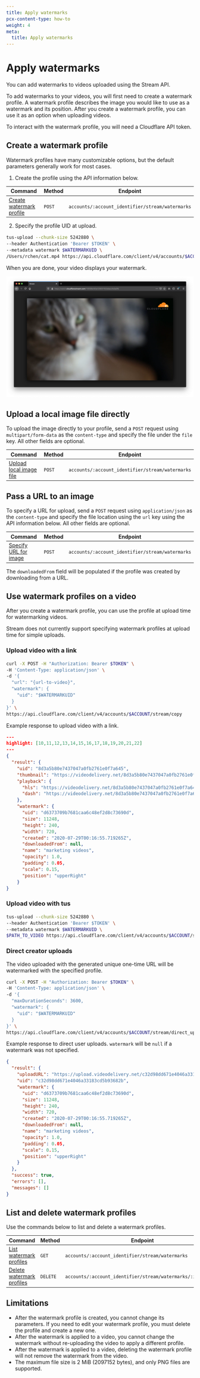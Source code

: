 ```yaml
---
title: Apply watermarks
pcx-content-type: how-to
weight: 4
meta:
  title: Apply watermarks
---
```


# Apply watermarks

You can add watermarks to videos uploaded using the Stream API.

To add watermarks to your videos, you will first need to create a watermark profile. A watermark profile describes the image you would like to use as a watermark and its position. After you create a watermark profile, you can use it as an option when uploading videos.

To interact with the watermark profile, you will need a Cloudflare API token. 

## Create a watermark profile

Watermark profiles have many customizable options, but the default parameters generally work for most cases. 

1. Create the profile using the API information below.

<TableWrap>

<table>
  <thead>
  <tr>
   <th><strong>Command</strong>
   </th>
   <th><strong>Method</strong>
   </th>
   <th><strong>Endpoint</strong>
   </th>
  </tr>
  </thead>
  <tbody>
  <tr>
   <td><a href="https://api.cloudflare.com/#stream-watermark-profile-create-a-watermark-profile-from-an-url">Create watermark profile</a>
   </td>
   <td><Code>POST</Code>
   </td>
   <td><Code>accounts/:account_identifier/stream/watermarks</Code>
   </td>
  </tr>
  </tbody>
</table>

</TableWrap>

2. Specify the profile UID at upload.

```bash
tus-upload --chunk-size 5242880 \
--header Authentication 'Bearer $TOKEN' \
--metadata watermark $WATERMARKUID \
/Users/rchen/cat.mp4 https://api.cloudflare.com/client/v4/accounts/$ACCOUNT/stream
```

When you are done, your video displays your watermark.

![Watermarked Video](../static/cat.png)

## Upload a local image file directly

To upload the image directly to your profile, send a `POST` request using `multipart/form-data` as the `content-type` and specify the file under the `file` key. All other fields are optional.

<TableWrap>

<table>
  <thead>
  <tr>
   <th><strong>Command</strong>
   </th>
   <th><strong>Method</strong>
   </th>
   <th><strong>Endpoint</strong>
   </th>
  </tr>
  </thead>
  <tbody>
  <tr>
   <td><a href="https://api.cloudflare.com/#stream-watermark-profile-create-a-watermark-profile-via-basic-upload">Upload local image file</a>
   </td>
   <td><Code>POST</Code>
   </td>
   <td><Code>accounts/:account_identifier/stream/watermarks</Code>
   </td>
  </tr>
  </tbody>
</table>

</TableWrap>

## Pass a URL to an image

To specify a URL for upload, send a `POST` request using `application/json` as the `content-type` and specify the file location using the `url` key using the API information below. All other fields are optional.

<TableWrap>

<table>
  <thead>
  <tr>
   <th><strong>Command</strong>
   </th>
   <th><strong>Method</strong>
   </th>
   <th><strong>Endpoint</strong>
   </th>
  </tr>
  </thead>
  <tbody>
  <tr>
   <td><a href="https://api.cloudflare.com/#stream-watermark-profile-create-a-watermark-profile-from-an-url">Specify URL for image</a>
   </td>
   <td><Code>POST</Code>
   </td>
   <td><Code>accounts/:account_identifier/stream/watermarks</Code>
   </td>
  </tr>
  </tbody>
</table>

</TableWrap>

The `downloadedFrom` field will be populated if the profile was created by downloading from a URL.

## Use watermark profiles on a video

After you create a watermark profile, you can use the profile at upload time for watermarking videos. 

Stream does not currently support specifying watermark profiles at upload time for simple uploads.

### Upload video with a link

```bash
curl -X POST -H "Authorization: Bearer $TOKEN" \
-H 'Content-Type: application/json' \
-d '{
  "url": "{url-to-video}",
  "watermark": {
    "uid": "$WATERMARKUID"
  }
}' \
https://api.cloudflare.com/client/v4/accounts/$ACCOUNT/stream/copy
```

 Example response to upload video with a link.

```json
---
highlight: [10,11,12,13,14,15,16,17,18,19,20,21,22]
---
{
  "result": {
    "uid": "8d3a5b80e7437047a0fb2761e0f7a645",
    "thumbnail": "https://videodelivery.net/8d3a5b80e7437047a0fb2761e0f7a645/thumbnails/thumbnail.jpg",
    "playback": {
      "hls": "https://videodelivery.net/8d3a5b80e7437047a0fb2761e0f7a645/manifest/video.m3u8",
      "dash": "https://videodelivery.net/8d3a5b80e7437047a0fb2761e0f7a645/manifest/video.mpd"
    },
    "watermark": {
      "uid": "d6373709b7681caa6c48ef2d8c73690d",
      "size": 11248,
      "height": 240,
      "width": 720,
      "created": "2020-07-29T00:16:55.719265Z",
      "downloadedFrom": null,
      "name": "marketing videos",
      "opacity": 1.0,
      "padding": 0.05,
      "scale": 0.15,
      "position": "upperRight"
    }
}
```
### Upload video with tus

```bash
tus-upload --chunk-size 5242880 \
--header Authentication 'Bearer $TOKEN' \
--metadata watermark $WATERMARKUID \
$PATH_TO_VIDEO https://api.cloudflare.com/client/v4/accounts/$ACCOUNT/stream
```

### Direct creator uploads

The video uploaded with the generated unique one-time URL will be watermarked with the specified profile.
```bash
curl -X POST -H "Authorization: Bearer $TOKEN" \
-H 'Content-Type: application/json' \
-d '{
  "maxDurationSeconds": 3600,
  "watermark": {
    "uid": "$WATERMARKUID"
  }
}' \
https://api.cloudflare.com/client/v4/accounts/$ACCOUNT/stream/direct_upload
```

Example response to direct user uploads. `watermark` will be `null` if a watermark was not specified.

```json
{
  "result": {
    "uploadURL": "https://upload.videodelivery.net/c32d98dd671e4046a33183cd5b93682b",
    "uid": "c32d98dd671e4046a33183cd5b93682b",
    "watermark": {
      "uid": "d6373709b7681caa6c48ef2d8c73690d",
      "size": 11248,
      "height": 240,
      "width": 720,
      "created": "2020-07-29T00:16:55.719265Z",
      "downloadedFrom": null,
      "name": "marketing videos",
      "opacity": 1.0,
      "padding": 0.05,
      "scale": 0.15,
      "position": "upperRight"
    }
  },
  "success": true,
  "errors": [],
  "messages": []
}
```

## List and delete watermark profiles

Use the commands below to list and delete a watermark profiles.

<TableWrap>

<table>
  <thead>
  <tr>
   <th><strong>Command</strong>
   </th>
   <th><strong>Method</strong>
   </th>
   <th><strong>Endpoint</strong>
   </th>
  </tr>
  </thead>
  <tbody>
  <tr>
   <td><a href="https://api.cloudflare.com/#stream-watermark-profile-list-watermark-profiles">List watermark profiles</a>
   </td>
   <td><Code>GET</Code>
   </td>
   <td><Code>accounts/:account_identifier/stream/watermarks</Code>
   </td>
  </tr>
  <tr>
   <td><a href="https://api.cloudflare.com/#stream-watermark-profile-delete-watermark-profile">Delete watermark profiles</a>
   </td>
   <td><Code>DELETE</Code>
   </td>
   <td><Code>accounts/:account_identifier/stream/watermarks/:identifier</Code>
   </td>
  </tr>
  </tbody>
</table>

</TableWrap>

## Limitations

* After the watermark profile is created, you cannot change its parameters. If you need to edit your watermark profile, you must delete the profile and create a new one.
* After the watermark is applied to a video, you cannot change the watermark without re-uploading the video to apply a different profile.
* After the watermark is applied to a video, deleting the watermark profile will not remove the watermark from the video.
* The maximum file size is 2 MiB (2097152 bytes), and only PNG files are supported.

